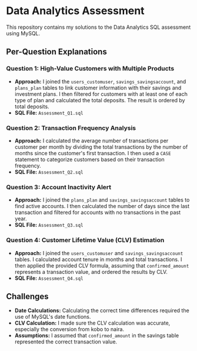 # Data Analytics Assessment

This repository contains my solutions to the Data Analytics SQL assessment using MySQL.

## Per-Question Explanations

### Question 1: High-Value Customers with Multiple Products

* **Approach:** I joined the `users_customuser`, `savings_savingsaccount`, and `plans_plan` tables to link customer information with their savings and investment plans. I then filtered for customers with at least one of each type of plan and calculated the total deposits.  The result is ordered by total deposits.
* **SQL File:** `Assessment_Q1.sql`

### Question 2: Transaction Frequency Analysis

* **Approach:** I calculated the average number of transactions per customer per month by dividing the total transactions by the number of months since the customer's first transaction.  I then used a `CASE` statement to categorize customers based on their transaction frequency.
* **SQL File:** `Assessment_Q2.sql`

### Question 3: Account Inactivity Alert

* **Approach:** I joined the `plans_plan` and `savings_savingsaccount` tables to find active accounts.  I then calculated the number of days since the last transaction and filtered for accounts with no transactions in the past year.
* **SQL File:** `Assessment_Q3.sql`

### Question 4: Customer Lifetime Value (CLV) Estimation

* **Approach:** I joined the `users_customuser` and `savings_savingsaccount` tables. I calculated account tenure in months and total transactions.  I then applied the provided CLV formula, assuming that `confirmed_amount` represents a transaction value, and ordered the results by CLV.
* **SQL File:** `Assessment_Q4.sql`

## Challenges

* **Date Calculations:** Calculating the correct time differences required the use of MySQL's date functions.
* **CLV Calculation:** I made sure the CLV calculation was accurate, especially the conversion from kobo to naira.
* **Assumptions:** I assumed that `confirmed_amount` in the savings table represented the correct transaction value.

